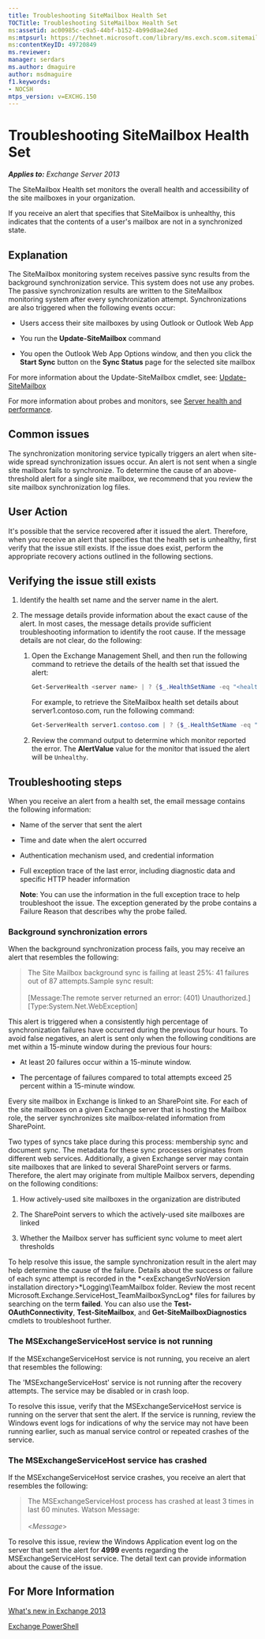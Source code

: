 ```yaml
---
title: Troubleshooting SiteMailbox Health Set
TOCTitle: Troubleshooting SiteMailbox Health Set
ms:assetid: ac00985c-c9a5-44bf-b152-4b99d8ae24ed
ms:mtpsurl: https://technet.microsoft.com/library/ms.exch.scom.sitemailbox(v=EXCHG.150)
ms:contentKeyID: 49720849
ms.reviewer: 
manager: serdars
ms.author: dmaguire
author: msdmaguire
f1.keywords:
- NOCSH
mtps_version: v=EXCHG.150
---
```


# Troubleshooting SiteMailbox Health Set

_**Applies to:** Exchange Server 2013_

The SiteMailbox Health set monitors the overall health and accessibility of the site mailboxes in your organization.

If you receive an alert that specifies that SiteMailbox is unhealthy, this indicates that the contents of a user's mailbox are not in a synchronized state.

## Explanation

The SiteMailbox monitoring system receives passive sync results from the background synchronization service. This system does not use any probes. The passive synchronization results are written to the SiteMailbox monitoring system after every synchronization attempt. Synchronizations are also triggered when the following events occur:

- Users access their site mailboxes by using Outlook or Outlook Web App

- You run the **Update-SiteMailbox** command

- You open the Outlook Web App Options window, and then you click the **Start Sync** button on the **Sync Status** page for the selected site mailbox

For more information about the Update-SiteMailbox cmdlet, see: [Update-SiteMailbox](/powershell/module/exchange/Update-SiteMailbox)

For more information about probes and monitors, see [Server health and performance](../../server-health-and-performance-exchange-2013-help.md).

## Common issues

The synchronization monitoring service typically triggers an alert when site-wide spread synchronization issues occur. An alert is not sent when a single site mailbox fails to synchronize. To determine the cause of an above-threshold alert for a single site mailbox, we recommend that you review the site mailbox synchronization log files.

## User Action

It's possible that the service recovered after it issued the alert. Therefore, when you receive an alert that specifies that the health set is unhealthy, first verify that the issue still exists. If the issue does exist, perform the appropriate recovery actions outlined in the following sections.

## Verifying the issue still exists

1. Identify the health set name and the server name in the alert.

2. The message details provide information about the exact cause of the alert. In most cases, the message details provide sufficient troubleshooting information to identify the root cause. If the message details are not clear, do the following:

   1. Open the Exchange Management Shell, and then run the following command to retrieve the details of the health set that issued the alert:

      ```powershell
      Get-ServerHealth <server name> | ? {$_.HealthSetName -eq "<health set name>"}
      ```

      For example, to retrieve the SiteMailbox health set details about server1.contoso.com, run the following command:

      ```powershell
      Get-ServerHealth server1.contoso.com | ? {$_.HealthSetName -eq "SiteMailbox"}
      ```

   2. Review the command output to determine which monitor reported the error. The **AlertValue** value for the monitor that issued the alert will be `Unhealthy`.

## Troubleshooting steps

When you receive an alert from a health set, the email message contains the following information:

- Name of the server that sent the alert

- Time and date when the alert occurred

- Authentication mechanism used, and credential information

- Full exception trace of the last error, including diagnostic data and specific HTTP header information

  **Note**: You can use the information in the full exception trace to help troubleshoot the issue. The exception generated by the probe contains a Failure Reason that describes why the probe failed.

### Background synchronization errors

When the background synchronization process fails, you may receive an alert that resembles the following:

> The Site Mailbox background sync is failing at least 25%: 41 failures out of 87 attempts.Sample sync result: <br/><br/> \[Message:The remote server returned an error: (401) Unauthorized.\]\[Type:System.Net.WebException\]

This alert is triggered when a consistently high percentage of synchronization failures have occurred during the previous four hours. To avoid false negatives, an alert is sent only when the following conditions are met within a 15-minute window during the previous four hours:

- At least 20 failures occur within a 15-minute window.

- The percentage of failures compared to total attempts exceed 25 percent within a 15-minute window.

Every site mailbox in Exchange is linked to an SharePoint site. For each of the site mailboxes on a given Exchange server that is hosting the Mailbox role, the server synchronizes site mailbox-related information from SharePoint.

Two types of syncs take place during this process: membership sync and document sync. The metadata for these sync processes originates from different web services. Additionally, a given Exchange server may contain site mailboxes that are linked to several SharePoint servers or farms. Therefore, the alert may originate from multiple Mailbox servers, depending on the following conditions:

1. How actively-used site mailboxes in the organization are distributed

2. The SharePoint servers to which the actively-used site mailboxes are linked

3. Whether the Mailbox server has sufficient sync volume to meet alert thresholds

To help resolve this issue, the sample synchronization result in the alert may help determine the cause of the failure. Details about the success or failure of each sync attempt is recorded in the *\<exExchangeSvrNoVersion installation directory\>*Logging\\TeamMailbox folder. Review the most recent Microsoft.Exchange.ServiceHost\_TeamMailboxSyncLog\* files for failures by searching on the term **failed**. You can also use the **Test-OAuthConnectivity**, **Test-SiteMailbox**, and **Get-SiteMailboxDiagnostics** cmdlets to troubleshoot further.

### The MSExchangeServiceHost service is not running

If the MSExchangeServiceHost service is not running, you receive an alert that resembles the following:

The 'MSExchangeServiceHost' service is not running after the recovery attempts. The service may be disabled or in crash loop.

To resolve this issue, verify that the MSExchangeServiceHost service is running on the server that sent the alert. If the service is running, review the Windows event logs for indications of why the service may not have been running earlier, such as manual service control or repeated crashes of the service.

### The MSExchangeServiceHost service has crashed

If the MSExchangeServiceHost service crashes, you receive an alert that resembles the following:

> The MSExchangeServiceHost process has crashed at least 3 times in last 60 minutes.
Watson Message: <br/><br/> \<*Message*\>

To resolve this issue, review the Windows Application event log on the server that sent the alert for **4999** events regarding the MSExchangeServiceHost service. The detail text can provide information about the cause of the issue.

## For More Information

[What's new in Exchange 2013](../../what-s-new-in-exchange-2013-exchange-2013-help.md)

[Exchange PowerShell](/powershell/exchange/)